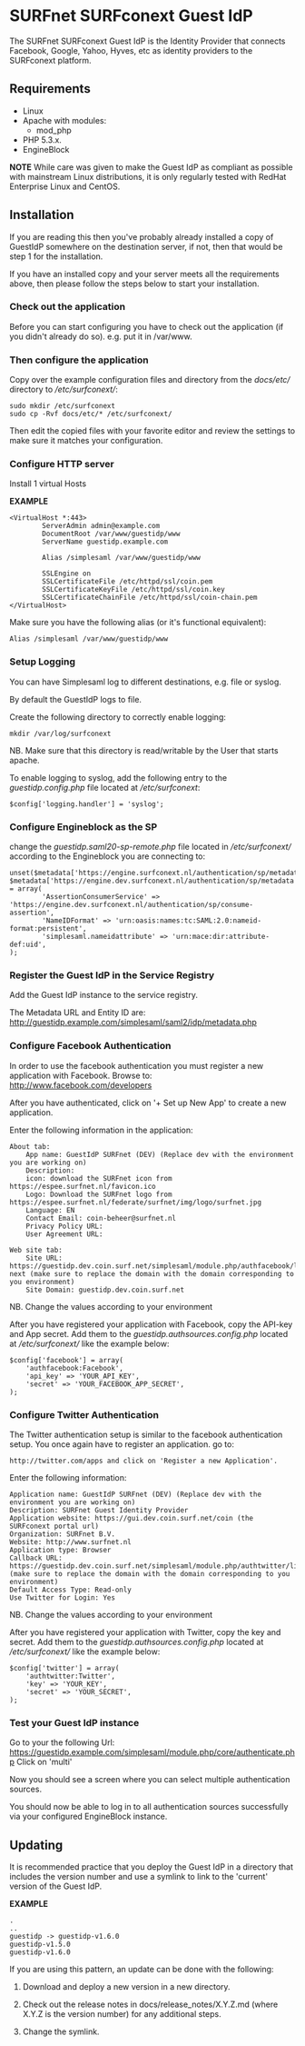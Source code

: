 # SURFnet SURFconext Guest IdP #

The SURFnet SURFconext Guest IdP is the Identity Provider that connects Facebook, Google, Yahoo, Hyves, etc as identity
providers to the SURFconext platform.

## Requirements ##
* Linux
* Apache with modules:
    - mod_php
* PHP 5.3.x.
* EngineBlock

**NOTE**
While care was given to make the Guest IdP as compliant as possible with mainstream Linux distributions,
it is only regularly tested with RedHat Enterprise Linux and CentOS.


## Installation ##

If you are reading this then you've probably already installed a copy of GuestIdP somewhere on the destination server,
if not, then that would be step 1 for the installation.

If you have an installed copy and your server meets all the requirements above, then please follow the steps below
to start your installation.

### Check out the application ###

Before you can start configuring you have to check out the application (if you didn't already do so). e.g. put it
in /var/www.

### Then configure the application ###

Copy over the example configuration files and directory from the *docs/etc/* directory to */etc/surfconext/*:

    sudo mkdir /etc/surfconext
    sudo cp -Rvf docs/etc/* /etc/surfconext/

Then edit the copied files with your favorite editor and review the settings to make sure it matches your configuration.

### Configure HTTP server ###

Install 1 virtual Hosts

**EXAMPLE**

    <VirtualHost *:443>
            ServerAdmin admin@example.com
            DocumentRoot /var/www/guestidp/www
            ServerName guestidp.example.com

            Alias /simplesaml /var/www/guestidp/www

            SSLEngine on
            SSLCertificateFile /etc/httpd/ssl/coin.pem
            SSLCertificateKeyFile /etc/httpd/ssl/coin.key
            SSLCertificateChainFile /etc/httpd/ssl/coin-chain.pem
    </VirtualHost>

Make sure you have the following alias (or it's functional equivalent):

    Alias /simplesaml /var/www/guestidp/www

### Setup Logging ###

You can have Simplesaml log to different destinations, e.g. file or syslog.

By default the GuestIdP logs to file.

Create the following directory to correctly enable logging:

    mkdir /var/log/surfconext

NB. Make sure that this directory is read/writable by the User that starts apache.

To enable logging to syslog, add the following entry to the *guestidp.config.php* file located at */etc/surfconext*:

    $config['logging.handler'] = 'syslog';

### Configure Engineblock as the SP ###

change the *guestidp.saml20-sp-remote.php* file located in */etc/surfconext/* according to the Engineblock  you are
connecting to:

    unset($metadata['https://engine.surfconext.nl/authentication/sp/metadata']);
    $metadata['https://engine.dev.surfconext.nl/authentication/sp/metadata'] = array(
            'AssertionConsumerService' => 'https://engine.dev.surfconext.nl/authentication/sp/consume-assertion',
            'NameIDFormat' => 'urn:oasis:names:tc:SAML:2.0:nameid-format:persistent',
            'simplesaml.nameidattribute' => 'urn:mace:dir:attribute-def:uid',
    );

### Register the Guest IdP in the Service Registry ###

Add the Guest IdP instance to the service registry.

The Metadata URL and Entity ID are: http://guestidp.example.com/simplesaml/saml2/idp/metadata.php

### Configure Facebook Authentication ###

In order to use the facebook authentication you must register a new application with Facebook. Browse to:
http://www.facebook.com/developers

After you have authenticated, click on '+ Set up New App' to create a new application.

Enter the following information in the application:

    About tab:
        App name: GuestIdP SURFnet (DEV) (Replace dev with the environment you are working on)
        Description:
        icon: download the SURFnet icon from https://espee.surfnet.nl/favicon.ico
        Logo: Download the SURFnet logo from https://espee.surfnet.nl/federate/surfnet/img/logo/surfnet.jpg
        Language: EN
        Contact Email: coin-beheer@surfnet.nl
        Privacy Policy URL:
        User Agreement URL:

    Web site tab:
        Site URL: https://guestidp.dev.coin.surf.net/simplesaml/module.php/authfacebook/linkback.php?next (make sure to replace the domain with the domain corresponding to you environment)
        Site Domain: guestidp.dev.coin.surf.net

NB. Change the values according to your environment

After you have registered your application with Facebook, copy the API-key and App secret.
Add them to the *guestidp.authsources.config.php* located at */etc/surfconext/* like the example below:

    $config['facebook'] = array(
        'authfacebook:Facebook',
        'api_key' => 'YOUR_API_KEY',
        'secret' => 'YOUR_FACEBOOK_APP_SECRET',
    );

### Configure Twitter Authentication ###

The Twitter authentication setup is similar to the facebook authentication setup. You once again have to register an application.
go to:

    http://twitter.com/apps and click on 'Register a new Application'.

Enter the following information:

    Application name: GuestIdP SURFnet (DEV) (Replace dev with the environment you are working on)
    Description: SURFnet Guest Identity Provider
    Application website: https://gui.dev.coin.surf.net/coin (the SURFconext portal url)
    Organization: SURFnet B.V.
    Website: http://www.surfnet.nl
    Application type: Browser
    Callback URL: https://guestidp.dev.coin.surf.net/simplesaml/module.php/authtwitter/linkback.php (make sure to replace the domain with the domain corresponding to you environment)
    Default Access Type: Read-only
    Use Twitter for Login: Yes

NB. Change the values according to your environment

After you have registered your application with Twitter, copy the key and secret.
Add them to the *guestidp.authsources.config.php* located at */etc/surfconext/* like the example below:

    $config['twitter'] = array(
        'authtwitter:Twitter',
        'key' => 'YOUR_KEY',
        'secret' => 'YOUR_SECRET',
    );

### Test your Guest IdP instance ###

Go to your the following Url: https://guestidp.example.com/simplesaml/module.php/core/authenticate.php
Click on 'multi'

Now you should see a screen where you can select multiple authentication sources.

You should now be able to log in to all authentication sources successfully via your configured EngineBlock instance.

## Updating ##

It is recommended practice that you deploy the Guest IdP in a directory that includes
the version number and use a symlink to link to the 'current' version of the Guest IdP.

**EXAMPLE**

    .
    ..
    guestidp -> guestidp-v1.6.0
    guestidp-v1.5.0
    guestidp-v1.6.0

If you are using this pattern, an update can be done with the following:

1. Download and deploy a new version in a new directory.

2. Check out the release notes in docs/release_notes/X.Y.Z.md (where X.Y.Z is the version number) for any
   additional steps.

3. Change the symlink.
